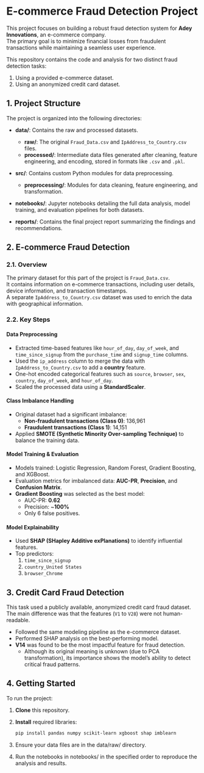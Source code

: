 # E-commerce Fraud Detection Project

This project focuses on building a robust fraud detection system for **Adey Innovations**, an e-commerce company.  
The primary goal is to minimize financial losses from fraudulent transactions while maintaining a seamless user experience.  

This repository contains the code and analysis for two distinct fraud detection tasks:  
1. Using a provided e-commerce dataset.  
2. Using an anonymized credit card dataset.



## 1. Project Structure

The project is organized into the following directories:

- **data/**: Contains the raw and processed datasets.  
  - **raw/**: The original `Fraud_Data.csv` and `IpAddress_to_Country.csv` files.  
  - **processed/**: Intermediate data files generated after cleaning, feature engineering, and encoding, stored in formats like `.csv` and `.pkl`.  

- **src/**: Contains custom Python modules for data preprocessing.  
  - **preprocessing/**: Modules for data cleaning, feature engineering, and transformation.  

- **notebooks/**: Jupyter notebooks detailing the full data analysis, model training, and evaluation pipelines for both datasets.  

- **reports/**: Contains the final project report summarizing the findings and recommendations.



## 2. E-commerce Fraud Detection

### 2.1. Overview
The primary dataset for this part of the project is `Fraud_Data.csv`.  
It contains information on e-commerce transactions, including user details, device information, and transaction timestamps.  
A separate `IpAddress_to_Country.csv` dataset was used to enrich the data with geographical information.

### 2.2. Key Steps

#### Data Preprocessing
- Extracted time-based features like `hour_of_day`, `day_of_week`, and `time_since_signup` from the `purchase_time` and `signup_time` columns.  
- Used the `ip_address` column to merge the data with `IpAddress_to_Country.csv` to add a **country** feature.  
- One-hot encoded categorical features such as `source`, `browser`, `sex`, `country`, `day_of_week`, and `hour_of_day`.  
- Scaled the processed data using a **StandardScaler**.

#### Class Imbalance Handling
- Original dataset had a significant imbalance:  
  - **Non-fraudulent transactions (Class 0)**: 136,961  
  - **Fraudulent transactions (Class 1)**: 14,151  
- Applied **SMOTE (Synthetic Minority Over-sampling Technique)** to balance the training data.

#### Model Training & Evaluation
- Models trained: Logistic Regression, Random Forest, Gradient Boosting, and XGBoost.  
- Evaluation metrics for imbalanced data: **AUC-PR**, **Precision**, and **Confusion Matrix**.  
- **Gradient Boosting** was selected as the best model:  
  - AUC-PR: **0.62**  
  - Precision: ~**100%**  
  - Only 6 false positives.

#### Model Explainability
- Used **SHAP (SHapley Additive exPlanations)** to identify influential features.  
- Top predictors:  
  1. `time_since_signup`  
  2. `country_United States`  
  3. `browser_Chrome`



## 3. Credit Card Fraud Detection

This task used a publicly available, anonymized credit card fraud dataset.  
The main difference was that the features (`V1` to `V28`) were not human-readable.

- Followed the same modeling pipeline as the e-commerce dataset.  
- Performed SHAP analysis on the best-performing model.  
- **V14** was found to be the most impactful feature for fraud detection.  
  - Although its original meaning is unknown (due to PCA transformation), its importance shows the model’s ability to detect critical fraud patterns.



## 4. Getting Started

To run the project:

1. **Clone** this repository.  
2. **Install** required libraries:  
   ```bash
   pip install pandas numpy scikit-learn xgboost shap imblearn

3. Ensure your data files are in the data/raw/ directory.

4. Run the notebooks in notebooks/ in the specified order to reproduce the analysis and results.
